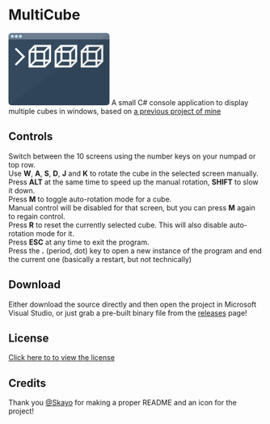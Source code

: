 # MultiCube
<img src="MultiCube-Icon.svg" width=200px/>
A small C# console application to display multiple cubes in windows, based on <a href="https://github.com/filthycoding/RotatingCube">a previous project of mine</a>

## Controls

Switch between the 10 screens using the number keys on your numpad or top row.  
Use **W**, **A**, **S**, **D**, **J** and **K** to rotate the cube in the selected screen manually.  
Press **ALT** at the same time to speed up the manual rotation, **SHIFT** to slow it down.  
Press **M** to toggle auto-rotation mode for a cube.  
Manual control will be disabled for that screen, but you can press **M** again to regain control.  
Press **R** to reset the currently selected cube. This will also disable auto-rotation mode for it.  
Press **ESC** at any time to exit the program.  
Press the **.** (period, dot) key to open a new instance of the program and end the current one (basically a restart, but not technically)

## Download

Either download the source directly and then open the project in Microsoft Visual Studio, or just grab a pre-built binary file from the [releases](https://github.com/filthycoding/MultiCube/releases) page!

## License

[Click here to to view the license](https://github.com/filthycoding/MultiCube/blob/master/LICENSE)

## Credits
Thank you [@Skayo](https://github.com/Skayo) for making a proper README and an icon for the project!
